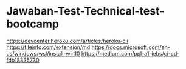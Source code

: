 # Jawaban-Test-Technical-test-bootcamp
https://devcenter.heroku.com/articles/heroku-cli
https://fileinfo.com/extension/md
https://docs.microsoft.com/en-us/windows/wsl/install-win10
https://medium.com/ppl-a1-iebs/ci-cd-fdb18335730
